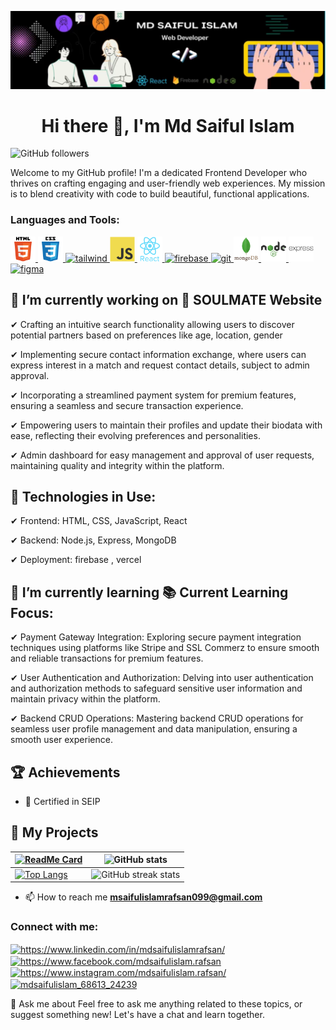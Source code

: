 ![link](https://github.com/MdSaifulIslamRafsan/MdSaifulIslamRafsan/blob/main/Screenshot%202024-07-02%20015913.png)
<h1 align="center">Hi there 👋, I'm Md Saiful Islam</h1>

![GitHub followers](https://img.shields.io/github/followers/MdSaifulIslamRafsan?style=social)

Welcome to my GitHub profile! I'm a dedicated Frontend Developer who thrives on crafting engaging and user-friendly web experiences. My mission is to blend creativity with code to build beautiful, functional applications.

<h3 align="left">Languages and Tools:</h3>
<p align="left">
   <a href="https://www.w3.org/html/" target="_blank" rel="noreferrer">
    <img src="https://raw.githubusercontent.com/devicons/devicon/master/icons/html5/html5-original-wordmark.svg" alt="html5" width="40" height="40"/>
  </a>
  <a href="https://www.w3schools.com/css/" target="_blank" rel="noreferrer">
    <img src="https://raw.githubusercontent.com/devicons/devicon/master/icons/css3/css3-original-wordmark.svg" alt="css3" width="40" height="40"/>
  </a>
   <a href="https://tailwindcss.com/" target="_blank" rel="noreferrer">
    <img src="https://www.vectorlogo.zone/logos/tailwindcss/tailwindcss-icon.svg" alt="tailwind" width="40" height="40"/>
  </a>
  <a href="https://developer.mozilla.org/en-US/docs/Web/JavaScript" target="_blank" rel="noreferrer">
    <img src="https://raw.githubusercontent.com/devicons/devicon/master/icons/javascript/javascript-original.svg" alt="javascript" width="40" height="40"/>
  </a>
 
  <a href="https://reactjs.org/" target="_blank" rel="noreferrer">
    <img src="https://raw.githubusercontent.com/devicons/devicon/master/icons/react/react-original-wordmark.svg" alt="react" width="40" height="40"/>
  </a>
  <a href="https://firebase.google.com/" target="_blank" rel="noreferrer">
    <img src="https://www.vectorlogo.zone/logos/firebase/firebase-icon.svg" alt="firebase" width="40" height="40"/>
  </a>
  <a href="https://git-scm.com/" target="_blank" rel="noreferrer">
    <img src="https://www.vectorlogo.zone/logos/git-scm/git-scm-icon.svg" alt="git" width="40" height="40"/>
  </a>
 

  <a href="https://www.mongodb.com/" target="_blank" rel="noreferrer">
    <img src="https://raw.githubusercontent.com/devicons/devicon/master/icons/mongodb/mongodb-original-wordmark.svg" alt="mongodb" width="40" height="40"/>
  </a>
  <a href="https://nodejs.org" target="_blank" rel="noreferrer">
    <img src="https://raw.githubusercontent.com/devicons/devicon/master/icons/nodejs/nodejs-original-wordmark.svg" alt="nodejs" width="40" height="40"/>
  </a>
    <a href="https://expressjs.com" target="_blank" rel="noreferrer">
    <img src="https://raw.githubusercontent.com/devicons/devicon/master/icons/express/express-original-wordmark.svg" alt="express" width="40" height="40"/>
  </a>
  <a href="https://www.figma.com/" target="_blank" rel="noreferrer">
    <img src="https://www.vectorlogo.zone/logos/figma/figma-icon.svg" alt="figma" width="40" height="40"/>
  </a>
</p>


##  🔭 I’m currently working on 💍 SOULMATE Website
  <P>✔ Crafting an intuitive search functionality allowing users to discover potential partners based on preferences like age, location, gender</P>
  <p>✔ Implementing secure contact information exchange, where users can express interest in a match and request contact details, subject to admin approval.</p>
  <p>✔ Incorporating a streamlined payment system for premium features, ensuring a seamless and secure transaction experience.</p>
  <p> ✔ Empowering users to maintain their profiles and update their biodata with ease, reflecting their evolving preferences and personalities.</p>
  <p>✔ Admin dashboard for easy management and approval of user requests, maintaining quality and integrity within the platform.</p>
  
  ## 🚀 Technologies in Use:
 <p>✔ Frontend: HTML, CSS, JavaScript, React</p>
 <P>✔ Backend: Node.js, Express, MongoDB</P>
 <p>✔ Deployment: firebase , vercel</p>
  
## 🌱 I’m currently learning  📚 Current Learning Focus:
<p>✔  Payment Gateway Integration: Exploring secure payment integration techniques using platforms like Stripe and SSL Commerz to ensure smooth and reliable transactions for premium features. </p>     
<p>✔ User Authentication and Authorization: Delving into user authentication and authorization methods to safeguard sensitive user information and maintain privacy within the platform.</p>
<p>  ✔ Backend CRUD Operations: Mastering backend CRUD operations for seamless user profile management and data manipulation, ensuring a smooth user experience. </p>




## 🏆 Achievements
- 📜 Certified in SEIP

## 📘 My Projects
| [![ReadMe Card](https://github-readme-stats.vercel.app/api/pin/?username=MdSaifulIslamRafsan&repo=CareerLinkup-client-side)](https://github.com/MdSaifulIslamRafsan/CareerLinkup-client-side)  | ![GitHub stats](https://github-readme-stats.vercel.app/api?username=MdSaifulIslamRafsan&show_icons=true) |
|---|---|
| [![Top Langs](https://github-readme-stats.vercel.app/api/top-langs/?username=MdSaifulIslamRafsan)](https://github.com/anuraghazra/github-readme-stats) | ![GitHub streak stats](https://streak-stats.demolab.com/?user=MdSaifulIslamRafsan) |
  

- 📫 How to reach me **msaifulislamrafsan099@gmail.com**

<h3 align="left">Connect with me:</h3>
<p align="left">
<a href="https://linkedin.com/in/https://www.linkedin.com/in/mdsaifulislamrafsan/" target="blank"><img align="center" src="https://raw.githubusercontent.com/rahuldkjain/github-profile-readme-generator/master/src/images/icons/Social/linked-in-alt.svg" alt="https://www.linkedin.com/in/mdsaifulislamrafsan/" height="30" width="40" /></a>
<a href="https://fb.com/https://www.facebook.com/mdsaifulislam.rafsan" target="blank"><img align="center" src="https://raw.githubusercontent.com/rahuldkjain/github-profile-readme-generator/master/src/images/icons/Social/facebook.svg" alt="https://www.facebook.com/mdsaifulislam.rafsan" height="30" width="40" /></a>
<a href="https://instagram.com/https://www.instagram.com/mdsaifulislam.rafsan/" target="blank"><img align="center" src="https://raw.githubusercontent.com/rahuldkjain/github-profile-readme-generator/master/src/images/icons/Social/instagram.svg" alt="https://www.instagram.com/mdsaifulislam.rafsan/" height="30" width="40" /></a>
<a href="https://discord.gg/mdsaifulislam_68613_24239" target="blank"><img align="center" src="https://raw.githubusercontent.com/rahuldkjain/github-profile-readme-generator/master/src/images/icons/Social/discord.svg" alt="mdsaifulislam_68613_24239" height="30" width="40" /></a>
</p>

<p> 💬 Ask me about Feel free to ask me anything related to these topics, or suggest something new! Let's have a chat and learn together. </p>
